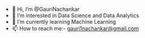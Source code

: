 - 👋 Hi, I’m @GauriNachankar
- 👀 I’m interested in Data Science and Data Analytics
- 🌱 I’m currently learning Machine Learning
- 📫 How to reach me:- gauri1nachankar@gmail.com


